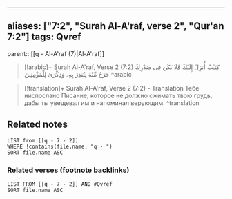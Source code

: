 
---
aliases: ["7:2", "Surah Al-A'raf, verse 2", "Qur'an 7:2"]
tags: Qvref
---

parent:: [[q - Al-A'raf (7)|Al-A'raf]]

> [!arabic]+ Surah Al-A'raf, Verse 2 (7:2)
> <span class="quran-arabic">كِتَـٰبٌ أُنزِلَ إِلَيْكَ فَلَا يَكُن فِى صَدْرِكَ حَرَجٌ مِّنْهُ لِتُنذِرَ بِهِۦ وَذِكْرَىٰ لِلْمُؤْمِنِينَ</span>
^arabic

> [!translation]+ Surah Al-A'raf, Verse 2 (7:2) - Translation
> Тебе ниспослано Писание, которое не должно сжимать твою грудь, дабы ты увещевал им и напоминал верующим.
^translation



## Related notes
```dataview
LIST from [[q - 7 - 2]]
WHERE !contains(file.name, "q - ")
SORT file.name ASC
```

### Related verses (footnote backlinks)
```dataview
LIST FROM [[q - 7 - 2]] AND #Qvref
SORT file.name ASC
```

